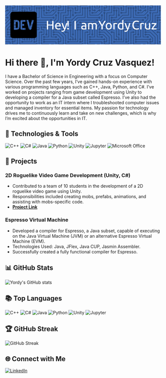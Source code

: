 <!-- Banner image here -->
<p align="center">
  <img src="github-header-image (1).png" alt="Banner Image" />
</p>


# Hi there 👋, I'm Yordy Cruz Vasquez!

I have a Bachelor of Science in Engineering with a focus on Computer Science. Over the past few years, I’ve gained hands-on experience with various programming languages such as C++, Java, Python, and C#. I’ve worked on projects ranging from game development using Unity to developing a compiler for a Java subset called Espresso. I’ve also had the opportunity to work as an IT intern where I troubleshooted computer issues and managed inventory for essential items. My passion for technology drives me to continuously learn and take on new challenges, which is why I’m excited about the opportunities in IT.

## 🔧 Technologies & Tools
![C++](https://img.shields.io/badge/-C++-333?style=flat&logo=c%2B%2B)
![C#](https://img.shields.io/badge/-C%23-333?style=flat&logo=csharp)
![Java](https://img.shields.io/badge/-Java-333?style=flat&logo=java)
![Python](https://img.shields.io/badge/-Python-333?style=flat&logo=python)
![Unity](https://img.shields.io/badge/-Unity-333?style=flat&logo=unity)
![Jupyter](https://img.shields.io/badge/-Jupyter-333?style=flat&logo=jupyter)
![Microsoft Office](https://img.shields.io/badge/-Microsoft_Office-333?style=flat&logo=microsoft-office)

## 🚀 Projects

### 2D Roguelike Video Game Development (Unity, C#)
- Contributed to a team of 10 students in the development of a 2D roguelike video game using Unity.
- Responsibilities included creating mobs, prefabs, animations, and assisting with mobs-specific code.
- **[Project Link](https://github.com/UNLV-CS472-672/2024-S-GROUP2-2DRove)**

### Espresso Virtual Machine
- Developed a compiler for Espresso, a Java subset, capable of executing on the Java Virtual Machine (JVM) or an alternative Espresso Virtual Machine (EVM).
- Technologies Used: Java, JFlex, Java CUP, Jasmin Assembler.
- Successfully created a fully functional compiler for Espresso.


## 📊 GitHub Stats
![Yordy's GitHub stats](https://github-readme-stats.vercel.app/api?username=YordyCruz&show_icons=true&theme=radical)

## 📚 Top Languages
![C++](https://img.shields.io/badge/-C++-00599C?style=flat&logo=c%2B%2B&logoColor=white)
![C#](https://img.shields.io/badge/-C%23-239120?style=flat&logo=csharp&logoColor=white)
![Java](https://img.shields.io/badge/-Java-007396?style=flat&logo=java&logoColor=white)
![Python](https://img.shields.io/badge/-Python-3776AB?style=flat&logo=python&logoColor=white)
![Unity](https://img.shields.io/badge/-Unity-000000?style=flat&logo=unity&logoColor=white)
![Jupyter](https://img.shields.io/badge/-Jupyter-F37626?style=flat&logo=jupyter&logoColor=white)


## 🏆 GitHub Streak
![GitHub Streak](https://github-readme-streak-stats.herokuapp.com/?user=YordyCruz&theme=radical)

## 🌐 Connect with Me
[![LinkedIn](https://img.shields.io/badge/-LinkedIn-333?style=flat&logo=LinkedIn)](https://www.linkedin.com/in/yordy-cruz-4757842b3/)